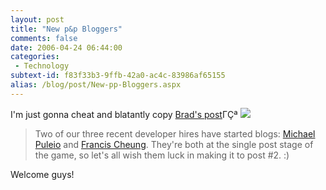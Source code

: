 ```yaml
---
layout: post
title: "New p&p Bloggers"
comments: false
date: 2006-04-24 06:44:00
categories:
 - Technology
subtext-id: f83f33b3-9ffb-42a0-ac4c-83986af65155
alias: /blog/post/New-pp-Bloggers.aspx
---
```



I'm just gonna cheat and blatantly copy [Brad's post](http://blogs.msdn.com/francischeung)ΓÇª ![](http://www.peterprovost.org/Files/smile1.gif)

> Two of our three recent developer hires have started blogs: [Michael Puleio](http://blogs.msdn.com/mpuleio/) and [Francis Cheung](http://blogs.msdn.com/francischeung). They're both at the single post stage of the game, so let's all wish them luck in making it to post #2. :)

Welcome guys!
